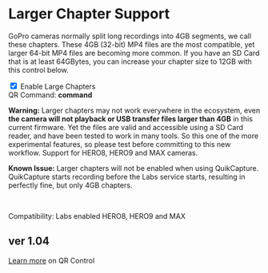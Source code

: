 # Larger Chapter Support

<script src="../../jquery.min.js"></script>
<script src="../../qrcodeborder.js"></script>
<style>
        #qrcode{
            width: 100%;
        }
        div{
            width: 100%;
            display: inline-block;
        }
</style>

GoPro cameras normally split long recordings into 4GB segments, we call these chapters. These 4GB (32-bit) MP4 files are the most compatible, yet larger 64-bit MP4 files are becoming more common. If you have an SD Card that is at least 64GBytes, you can increase your chapter size to 12GB with this control below. 

<input type="checkbox" id="lchptrs" name="lchptrs" checked> 
<label for="lchptrs">Enable Large Chapters</label><br>
<center>
<div id="qrcode"></div>
<br>
</center>
QR Command: <b id="qrtext">command</b><br>

**Warning:** Larger chapters may not work everywhere in the ecosystem, even **the camera will not playback or USB transfer files larger than 4GB** in this current firmware. Yet the files are valid and accessible using a SD Card reader, and have been tested to work in many tools. So this one of the more experimental features, so please test before committing to this new workflow.  Support for HERO8, HERO9 and MAX cameras.

**Known Issue:** Larger chapters will not be enabled when using QuikCapture. QuikCapture starts recording before the Labs service starts, resulting in perfectly fine, but only 4GB chapters. 

<br> 
        
Compatibility: Labs enabled HERO8, HERO9 and MAX 
        
## ver 1.04
[Learn more](..) on QR Control

<script>
var once = true;
var qrcode;
var cmd = "";
var lasttimecmd = "";
var changed = true;

function makeQR() 
{	
  if(once === true)
  {
    qrcode = new QRCode(document.getElementById("qrcode"), 
    {
      text : "!M64BT=1",
      width : 360,
      height : 360,
      correctLevel : QRCode.CorrectLevel.M
    });
    once = false;
  }
}

function timeLoop()
{
  cmd = "!M64BT=0";
  if(document.getElementById("lchptrs") !== null)
  {
    if(document.getElementById("lchptrs").checked === true)
    {
      cmd = "!M64BT=1";
    }
  }

  qrcode.clear(); 
  qrcode.makeCode(cmd);
  
  
  if(cmd != lasttimecmd)
  {
	changed = true;
	lasttimecmd = cmd;
  }
	
  if(changed === true)
  {
	document.getElementById("qrtext").innerHTML = cmd;
	changed = false;
  }
  
  var t = setTimeout(timeLoop, 50);
}

function myReloadFunction() {
  location.reload();
}

makeQR();
timeLoop();

</script>
